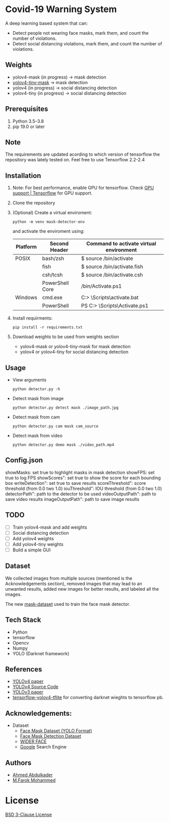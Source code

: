 # Covid-19 Warning System

A deep learning based system that can:  
* Detect people not wearing face masks, mark them, and count the number of violations. 
* Detect social distancing violations, mark them, and count the number of violations.

## Weights
* yolov4-mask (in progress) -> mask detection
* [yolov4-tiny-mask] -> mask detection
* yolov4 (in progress) -> social distancing detection
* yolov4-tiny (in progress) -> social distancing detection

## Prerequisites
 1. Python 3.5–3.8
 2. pip 19.0 or later
   
## Note
The requirements are updated acording to which version of tensorflow the repository was lately tested on.
Feel free to use Tensorflow 2.2-2.4


## Installation
1. Note: For best performance, enable GPU for tensorflow. Check [GPU support | Tensorflow] for GPU support.

1. Clone the repository 

2. (Optional) Create a virtual enviroment:
    ```shell
    python -m venv mask-detector-env
    ```
    and activate the enviroment using:

    Platform | Second Header | Command to activate virtual environment
    ------------ | ------------- | -------------
    POSIX | bash/zsh | $ source <venv>/bin/activate
    || fish | $ source <venv>/bin/activate.fish
    || csh/tcsh | $ source <venv>/bin/activate.csh
    || PowerShell Core |  <venv>/bin/Activate.ps1
    Windows | cmd.exe | C:\> <venv>\Scripts\activate.bat
    || PowerShell | PS C:\> <venv>\Scripts\Activate.ps1

3. Install requirments:

    ```shell
    pip install -r requirements.txt
    ```

4. Download weights to be used from weights section
   * yolov4-mask or yolov4-tiny-mask for mask detection
   * yolov4 or yolov4-tiny for social distancing detection 

## Usage
* View arguments
    ```shell
    python detector.py -h
    ```
* Detect mask from image
     ```shell
    python detector.py detect mask ./image_path.jpg
    ```
* Detect mask from cam
     ```shell
    python detector.py cam mask cam_source
    ```
* Detect mask from video
     ```shell
    python detector.py demo mask ./video_path.mp4
    ```
<!-- * Detect social distancing from video
     ```shell
    python detector.py detect mask ./image_path.jpg
    ``` -->
## Config.json
showMasks: set true to highlight masks in mask detection
showFPS: set true to log FPS
showScores": set true to show the score for each bounding box
writeDetection": set true to save results
scoreThreshold": score threshold (from 0.0 two 1.0)
iouThreshold": IOU threshold (from 0.0 two 1.0)
detectorPath": path to the detector to be used 
videoOutputPath": path to save video results
imageOutputPath": path to save image results

## TODO

* [ ] Train yolov4-mask and add weights
* [ ] Social distancing detection
* [ ] Add yolov4 weights
* [ ] Add yolov4-tiny weights
* [ ] Build a simple GUI

## Dataset
We collected images from multiple sources (mentioned is the Acknowledgements section), removed images that may lead to an unwanted results, added new images for better results, and labeled all the images.

The new [mask-dataset] used to train the face mask detector.

## Tech Stack
* Python
* tensorflow
* Opencv
* Numpy
* YOLO (Darknet framework)

## References
* [YOLOv4 paper]
* [YOLOv4 Source Code]
* [YOLOv3 paper]
* [tensorflow-yolov4-tflite] for converting darknet wieghts to tensorflow pb.

## Acknowledgements:
* Dataset
  * [Face Mask Dataset (YOLO Format)]
  * [Face Mask Detection Dataset]
  * [WIDER FACE]
  * [Google] Search Engine

## Authors
* [Ahmed Abdulkader]
* [M.Farok Mohammed]

# License
[BSD 3-Clause License]

<!-- Links -->
[YOLOv4 paper]: <https://arxiv.org/abs/2004.10934>
[YOLOv4 Source Code]: <https://github.com/AlexeyAB/darknet>
[YOLOv3 paper]: <https://arxiv.org/abs/1804.02767>
[tensorflow-yolov4-tflite]: <https://github.com/hunglc007/tensorflow-yolov4-tflite>
[GPU support | Tensorflow]: <https://www.tensorflow.org/install/gpu>
[Face Mask Dataset (YOLO Format)]: <https://www.kaggle.com/aditya276/face-mask-dataset-yolo-format>
[Face Mask Detection Dataset]: <https://www.kaggle.com/wobotintelligence/face-mask-detection-dataset>
[WIDER FACE]: <http://shuoyang1213.me/WIDERFACE/>
[Google]: <https://www.google.com/>
[yolov4-mask]: <>
[yolov4-tiny-mask]: <https://drive.google.com/uc?export=download&id=1Rw5CCOxRK52-nFLWKKBAxvKeniJxOr7z>
[yolov4]: <>
[yolov4-tiny]: <>
[BSD 3-Clause License]: <https://github.com/parot-99/Covid-19-Warning-System/blob/master/LICENSE>
[mask-dataset]: <https://drive.google.com/uc?export=download&id=1z4xdhhTcGHx3bDmbdc2dc-MffZKZSNdd>
[Ahmed Abdulkader]: <https://github.com/parot-99>
[M.Farok Mohammed]: <https://github.com/farok-amo>
